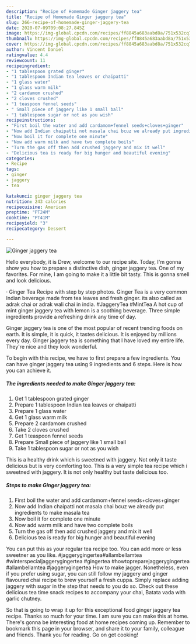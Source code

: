 ```yaml
---
description: "Recipe of Homemade Ginger jaggery tea"
title: "Recipe of Homemade Ginger jaggery tea"
slug: 266-recipe-of-homemade-ginger-jaggery-tea
date: 2020-07-09T09:08:27.845Z
image: https://img-global.cpcdn.com/recipes/ff8845a683aabd8a/751x532cq70/ginger-jaggery-tea-recipe-main-photo.jpg
thumbnail: https://img-global.cpcdn.com/recipes/ff8845a683aabd8a/751x532cq70/ginger-jaggery-tea-recipe-main-photo.jpg
cover: https://img-global.cpcdn.com/recipes/ff8845a683aabd8a/751x532cq70/ginger-jaggery-tea-recipe-main-photo.jpg
author: Vincent Daniel
ratingvalue: 4.4
reviewcount: 11
recipeingredient:
- "1 tablespoon grated ginger"
- "1 tablespoon Indian tea leaves or chaipatti"
- "1 glass water"
- "1 glass warm milk"
- "2 cardamom crushed"
- "2 cloves crushed"
- "1 teaspoon fennel seeds"
- " Small piece of jaggery like 1 small ball"
- "1 tablespoon sugar or not as you wish"
recipeinstructions:
- "First boil the water and add cardamom+fennel seeds+cloves+ginger"
- "Now add Indian chaipatti not masala chai bcuz we already put ingredients to make masala tea"
- "Now boil it for complete one minute"
- "Now add warm milk and have two complete boils"
- "Turn the gas off then add crushed jaggery and mix it well"
- "Delicious tea is ready for big hunger and beautiful evening"
categories:
- Recipe
tags:
- ginger
- jaggery
- tea

katakunci: ginger jaggery tea 
nutrition: 243 calories
recipecuisine: American
preptime: "PT24M"
cooktime: "PT41M"
recipeyield: "3"
recipecategory: Dessert

---
```



![Ginger jaggery tea](https://img-global.cpcdn.com/recipes/ff8845a683aabd8a/751x532cq70/ginger-jaggery-tea-recipe-main-photo.jpg)

Hello everybody, it is Drew, welcome to our recipe site. Today, I'm gonna show you how to prepare a distinctive dish, ginger jaggery tea. One of my favorites. For mine, I am going to make it a little bit tasty. This is gonna smell and look delicious.

· Ginger Tea Recipe with step by step photos. Ginger Tea is a very common Indian beverage made from tea leaves and fresh ginger. its also called as adrak chai or adrak wali chai in india. #JaggeryTea #MintTea A hot cup of mint ginger jaggery tea with lemon is a soothing beverage. Three simple ingredients provide a refreshing drink any time of day.

Ginger jaggery tea is one of the most popular of recent trending foods on earth. It is simple, it is quick, it tastes delicious. It is enjoyed by millions every day. Ginger jaggery tea is something that I have loved my entire life. They're nice and they look wonderful.


To begin with this recipe, we have to first prepare a few ingredients. You can have ginger jaggery tea using 9 ingredients and 6 steps. Here is how you can achieve it.

<!--inarticleads1-->

##### The ingredients needed to make Ginger jaggery tea:

1. Get 1 tablespoon grated ginger
1. Prepare 1 tablespoon Indian tea leaves or chaipatti
1. Prepare 1 glass water
1. Get 1 glass warm milk
1. Prepare 2 cardamom crushed
1. Take 2 cloves crushed
1. Get 1 teaspoon fennel seeds
1. Prepare  Small piece of jaggery like 1 small ball
1. Take 1 tablespoon sugar or not as you wish


This is a healthy drink which is sweetned with jaggery. Not only it taste delicious but is very comforting too. This is a very simple tea recipe which i sweetned with jaggery. It is not only healthy but taste delicious too. 

<!--inarticleads2-->

##### Steps to make Ginger jaggery tea:

1. First boil the water and add cardamom+fennel seeds+cloves+ginger
1. Now add Indian chaipatti not masala chai bcuz we already put ingredients to make masala tea
1. Now boil it for complete one minute
1. Now add warm milk and have two complete boils
1. Turn the gas off then add crushed jaggery and mix it well
1. Delicious tea is ready for big hunger and beautiful evening


You can put this as your regular tea recipe too. You can add more or less sweetner as you like. #jaggerygingertea#allambellamtea #winterspecialjaggerygingertea #gingertea #howtopreparejaggerygingertea #allambellamtea #jaggerygingertea How to make jagger. Nonetheless, even if you prefer using sugar, you can still follow my jaggery and ginger flavoured chai recipe to brew yourself a fresh cuppa. Simply replace adding jaggery with sugar in the step that needs to you do so. Check out these delicious tea time snack recipes to accompany your chai, Batata vada with garlic chutney. 

So that is going to wrap it up for this exceptional food ginger jaggery tea recipe. Thanks so much for your time. I am sure you can make this at home. There's gonna be interesting food at home recipes coming up. Remember to bookmark this page in your browser, and share it to your family, colleague and friends. Thank you for reading. Go on get cooking!
